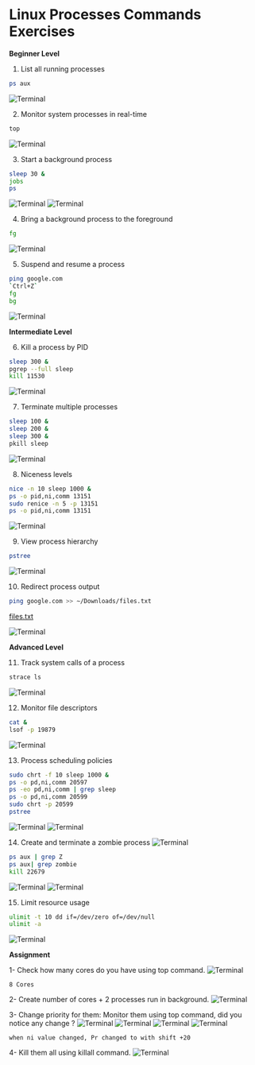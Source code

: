 # Linux Processes Commands Exercises

**Beginner Level**
1. List all running processes
```bash
ps aux
```
![Terminal](Images/1.png)

2. Monitor system processes in real-time
```bash
top
```
![Terminal](Images/2.png)

3. Start a background process
```bash
sleep 30 &
jobs
ps
```
![Terminal](Images/3.1.png)  ![Terminal](Images/3.2.png)

4. Bring a background process to the foreground
```bash
fg
```
![Terminal](Images/4.png) 

5. Suspend and resume a process
```bash
ping google.com
`Ctrl+Z`
fg
bg
```
![Terminal](Images/5.png) 


**Intermediate Level**

6. Kill a process by PID
```bash
sleep 300 &
pgrep --full sleep
kill 11530
```
![Terminal](Images/6.png) 

7. Terminate multiple processes
```bash
sleep 100 &
sleep 200 &
sleep 300 &
pkill sleep
```
![Terminal](Images/7.png) 

8. Niceness levels
```bash
nice -n 10 sleep 1000 &
ps -o pid,ni,comm 13151
sudo renice -n 5 -p 13151
ps -o pid,ni,comm 13151
```
![Terminal](Images/8.png)

9. View process hierarchy
```bash
pstree
```
![Terminal](Images/9.png)

10. Redirect process output
```bash
ping google.com >> ~/Downloads/files.txt
```
[files.txt](https://drive.google.com/file/d/1gtrxCiymFvCbYsbbI-BuZfaGLbxc9Y4P/view?usp=drive_link)

![Terminal](Images/10.png)


**Advanced Level**

11. Track system calls of a process
```bash
strace ls
```
![Terminal](Images/11.png)

12. Monitor file descriptors
```bash
cat &
lsof -p 19879
```
![Terminal](Images/12.png)

13. Process scheduling policies
```bash
sudo chrt -f 10 sleep 1000 &
ps -o pd,ni,comm 20597
ps -eo pd,ni,comm | grep sleep
ps -o pd,ni,comm 20599
sudo chrt -p 20599
pstree
```
![Terminal](Images/13.1.png)  ![Terminal](Images/13.2.png)

14. Create and terminate a zombie process
![Terminal](Images/14.1.png)
```bash
ps aux | grep Z
ps aux| grep zombie
kill 22679
```
![Terminal](Images/14.2.png)  ![Terminal](Images/14.3.png)

15. Limit resource usage
```bash
ulimit -t 10 dd if=/dev/zero of=/dev/null
ulimit -a
```
![Terminal](Images/15.png)

**Assignment**

1- Check how many cores do you have using top command.
![Terminal](Images/16.png)

`8 Cores`

2- Create number of cores + 2 processes run in background.
![Terminal](Images/16.1.png)

3- Change priority for them:
Monitor them using top command, did you notice any change ?
![Terminal](Images/16.1.png)  ![Terminal](Images/16.2.png)
![Terminal](Images/16.3.png)  ![Terminal](Images/16.4.png)

`when ni value changed, Pr changed to with shift +20`

4- Kill them all using killall command.
    ![Terminal](Images/16.5.png)
